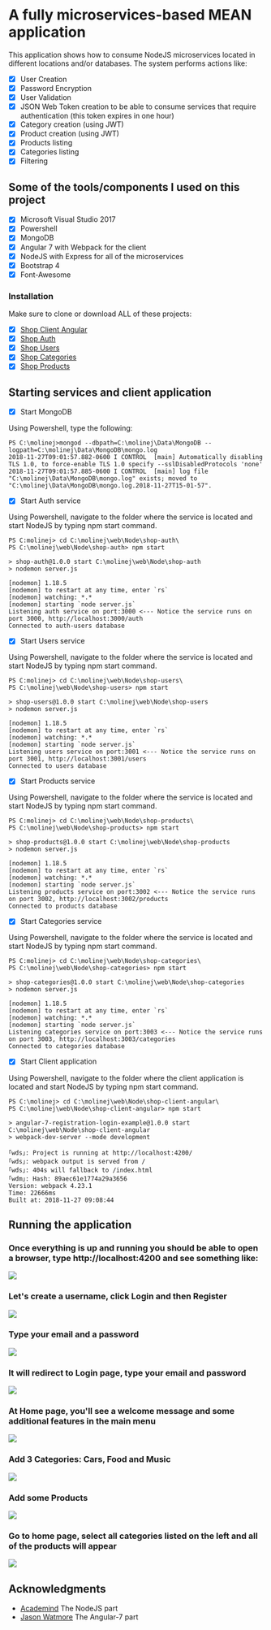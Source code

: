 # A fully microservices-based MEAN application
This application shows how to consume NodeJS microservices located in different locations and/or databases. The system performs actions like:

- [x] User Creation 
- [x] Password Encryption
- [x] User Validation
- [x] JSON Web Token creation to be able to consume services that require authentication (this token expires in one hour)
- [x] Category creation (using JWT)
- [x] Product creation (using JWT)
- [x] Products listing 
- [x] Categories listing 
- [x] Filtering 

## Some of the tools/components I used on this project

- [x] Microsoft Visual Studio 2017
- [x] Powershell
- [x] MongoDB
- [x] Angular 7 with Webpack for the client
- [x] NodeJS with Express for all of the microservices
- [x] Bootstrap 4
- [x] Font-Awesome

### Installation
Make sure to clone or download ALL of these projects:

- [x] [Shop Client Angular](https://github.com/juliomolinero/shop-client-angular.git)
- [x] [Shop Auth](https://github.com/juliomolinero/shop-auth.git)
- [x] [Shop Users](https://github.com/juliomolinero/shop-users.git)
- [x] [Shop Categories](https://github.com/juliomolinero/shop-categories.git)
- [x] [Shop Products](https://github.com/juliomolinero/shop-products.git)

## Starting services and client application

- [x] Start MongoDB

Using Powershell, type the following:
```
PS C:\molinej>mongod --dbpath=C:\molinej\Data\MongoDB --logpath=C:\molinej\Data\MongoDB\mongo.log
2018-11-27T09:01:57.882-0600 I CONTROL  [main] Automatically disabling TLS 1.0, to force-enable TLS 1.0 specify --sslDisabledProtocols 'none'
2018-11-27T09:01:57.885-0600 I CONTROL  [main] log file "C:\molinej\Data\MongoDB\mongo.log" exists; moved to "C:\molinej\Data\MongoDB\mongo.log.2018-11-27T15-01-57".
```

- [x] Start Auth service

Using Powershell, navigate to the folder where the service is located and start NodeJS by typing npm start command.
```
PS C:molinej> cd C:\molinej\web\Node\shop-auth\
PS C:\molinej\web\Node\shop-auth> npm start

> shop-auth@1.0.0 start C:\molinej\web\Node\shop-auth
> nodemon server.js

[nodemon] 1.18.5
[nodemon] to restart at any time, enter `rs`
[nodemon] watching: *.*
[nodemon] starting `node server.js`
Listening auth service on port:3000 <--- Notice the service runs on port 3000, http://localhost:3000/auth
Connected to auth-users database
```

- [x] Start Users service

Using Powershell, navigate to the folder where the service is located and start NodeJS by typing npm start command.
```
PS C:molinej> cd C:\molinej\web\Node\shop-users\
PS C:\molinej\web\Node\shop-users> npm start

> shop-users@1.0.0 start C:\molinej\web\Node\shop-users
> nodemon server.js

[nodemon] 1.18.5
[nodemon] to restart at any time, enter `rs`
[nodemon] watching: *.*
[nodemon] starting `node server.js`
Listening users service on port:3001 <--- Notice the service runs on port 3001, http://localhost:3001/users
Connected to users database
```

- [x] Start Products service

Using Powershell, navigate to the folder where the service is located and start NodeJS by typing npm start command.
```
PS C:molinej> cd C:\molinej\web\Node\shop-products\
PS C:\molinej\web\Node\shop-products> npm start

> shop-products@1.0.0 start C:\molinej\web\Node\shop-products
> nodemon server.js

[nodemon] 1.18.5
[nodemon] to restart at any time, enter `rs`
[nodemon] watching: *.*
[nodemon] starting `node server.js`
Listening products service on port:3002 <--- Notice the service runs on port 3002, http://localhost:3002/products
Connected to products database
```

- [x] Start Categories service

Using Powershell, navigate to the folder where the service is located and start NodeJS by typing npm start command.
```
PS C:molinej> cd C:\molinej\web\Node\shop-categories\
PS C:\molinej\web\Node\shop-categories> npm start

> shop-categories@1.0.0 start C:\molinej\web\Node\shop-categories
> nodemon server.js

[nodemon] 1.18.5
[nodemon] to restart at any time, enter `rs`
[nodemon] watching: *.*
[nodemon] starting `node server.js`
Listening categories service on port:3003 <--- Notice the service runs on port 3003, http://localhost:3003/categories
Connected to categories database
```

- [x] Start Client application

Using Powershell, navigate to the folder where the client application is located and start NodeJS by typing npm start command.
```
PS C:\molinej> cd C:\molinej\web\Node\shop-client-angular\
PS C:\molinej\web\Node\shop-client-angular> npm start

> angular-7-registration-login-example@1.0.0 start C:\molinej\web\Node\shop-client-angular
> webpack-dev-server --mode development

｢wds｣: Project is running at http://localhost:4200/
｢wds｣: webpack output is served from /
｢wds｣: 404s will fallback to /index.html
｢wdm｣: Hash: 89aec61e1774a29a3656
Version: webpack 4.23.1
Time: 22666ms
Built at: 2018-11-27 09:08:44
```

## Running the application

### Once everything is up and running you should be able to open a browser, type http://localhost:4200 and see something like:
<img src="samples/empty-home.png"/>

### Let's create a username, click Login and then Register
<img src="samples/login-register.png"/>

### Type your email and a password
<img src="samples/register.png"/>

### It will redirect to Login page, type your email and password
<img src="samples/registration-successful.png"/>

### At Home page, you'll see a welcome message and some additional features in the main menu
<img src="samples/home-logged.png"/>

### Add 3 Categories: Cars, Food and Music
<img src="samples/add-category.png"/>

### Add some Products
<img src="samples/add-product.png"/>

### Go to home page, select all categories listed on the left and all of the products will appear
<img src="samples/home-populated.png"/>


## Acknowledgments

* [Academind](https://academind.com) The NodeJS part
* [Jason Watmore](http://jasonwatmore.com/) The Angular-7 part
